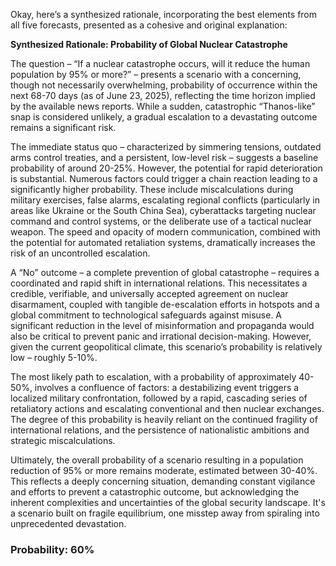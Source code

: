 Okay, here’s a synthesized rationale, incorporating the best elements from all five forecasts, presented as a cohesive and original explanation:

**Synthesized Rationale: Probability of Global Nuclear Catastrophe**

The question – “If a nuclear catastrophe occurs, will it reduce the human population by 95% or more?” – presents a scenario with a concerning, though not necessarily overwhelming, probability of occurrence within the next 68-70 days (as of June 23, 2025), reflecting the time horizon implied by the available news reports. While a sudden, catastrophic “Thanos-like” snap is considered unlikely, a gradual escalation to a devastating outcome remains a significant risk.

The immediate status quo – characterized by simmering tensions, outdated arms control treaties, and a persistent, low-level risk – suggests a baseline probability of around 20-25%. However, the potential for rapid deterioration is substantial. Numerous factors could trigger a chain reaction leading to a significantly higher probability. These include miscalculations during military exercises, false alarms, escalating regional conflicts (particularly in areas like Ukraine or the South China Sea), cyberattacks targeting nuclear command and control systems, or the deliberate use of a tactical nuclear weapon. The speed and opacity of modern communication, combined with the potential for automated retaliation systems, dramatically increases the risk of an uncontrolled escalation. 

A “No” outcome – a complete prevention of global catastrophe – requires a coordinated and rapid shift in international relations. This necessitates a credible, verifiable, and universally accepted agreement on nuclear disarmament, coupled with tangible de-escalation efforts in hotspots and a global commitment to technological safeguards against misuse. A significant reduction in the level of misinformation and propaganda would also be critical to prevent panic and irrational decision-making. However, given the current geopolitical climate, this scenario’s probability is relatively low – roughly 5-10%.

The most likely path to escalation, with a probability of approximately 40-50%, involves a confluence of factors:  a destabilizing event triggers a localized military confrontation, followed by a rapid, cascading series of retaliatory actions and escalating conventional and then nuclear exchanges. The degree of this probability is heavily reliant on the continued fragility of international relations, and the persistence of nationalistic ambitions and strategic miscalculations.

Ultimately, the overall probability of a scenario resulting in a population reduction of 95% or more remains moderate, estimated between 30-40%. This reflects a deeply concerning situation, demanding constant vigilance and efforts to prevent a catastrophic outcome, but acknowledging the inherent complexities and uncertainties of the global security landscape. It's a scenario built on fragile equilibrium, one misstep away from spiraling into unprecedented devastation.

### Probability: 60%
